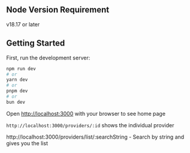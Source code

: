 ## Node Version Requirement

v18.17 or later

## Getting Started

First, run the development server:

```bash
npm run dev
# or
yarn dev
# or
pnpm dev
# or
bun dev
```

Open [http://localhost:3000](http://localhost:3000) with your browser to see home page

`http://localhost:3000/providers/:id` shows the individual provider

http://localhost:3000/providers/list/:searchString - Search by string and gives you the list
